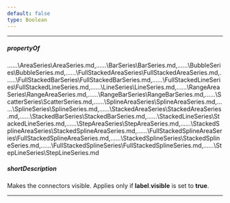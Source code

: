 ```yaml
---
default: false
type: Boolean
---
```

---
##### propertyOf
..\..\..\AreaSeries\AreaSeries.md,..\..\..\BarSeries\BarSeries.md,..\..\..\BubbleSeries\BubbleSeries.md,..\..\..\FullStackedAreaSeries\FullStackedAreaSeries.md,..\..\..\FullStackedBarSeries\FullStackedBarSeries.md,..\..\..\FullStackedLineSeries\FullStackedLineSeries.md,..\..\..\LineSeries\LineSeries.md,..\..\..\RangeAreaSeries\RangeAreaSeries.md,..\..\..\RangeBarSeries\RangeBarSeries.md,..\..\..\ScatterSeries\ScatterSeries.md,..\..\..\SplineAreaSeries\SplineAreaSeries.md,..\..\..\SplineSeries\SplineSeries.md,..\..\..\StackedAreaSeries\StackedAreaSeries.md,..\..\..\StackedBarSeries\StackedBarSeries.md,..\..\..\StackedLineSeries\StackedLineSeries.md,..\..\..\StepAreaSeries\StepAreaSeries.md,..\..\..\StackedSplineAreaSeries\StackedSplineAreaSeries.md,..\..\..\FullStackedSplineAreaSeries\FullStackedSplineAreaSeries.md,..\..\..\StackedSplineSeries\StackedSplineSeries.md,..\..\..\FullStackedSplineSeries\FullStackedSplineSeries.md,..\..\..\StepLineSeries\StepLineSeries.md

##### shortDescription
Makes the connectors visible. Applies only if **label**.**visible** is set to **true**.

---
